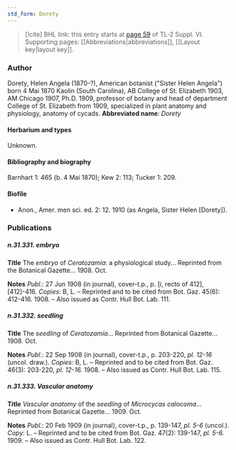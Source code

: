 ```yaml
---
std_form: Dorety
---
```


> [!cite] BHL link: this entry starts at [page 59](https://www.biodiversitylibrary.org/page/33260047) of TL-2 Suppl. VI.
> Supporting pages: [[Abbreviations|abbreviations]], [[Layout key|layout key]].

### Author

Dorety, Helen Angela (1870-?), American botanist ("Sister Helen Angela") born 4 Mai 1870 Kaolin (South Carolina), AB College of St. Elizabeth 1903, AM Chicago 1907, Ph.D. 1909, professor of botany and head of department College of St. Elizabeth from 1909, specialized in plant anatomy and physiology, anatomy of cycads. 
**Abbreviated name**: *Dorety*

#### Herbarium and types

Unknown.

#### Bibliography and biography

Barnhart 1: 465 (b. 4 Mai 1870); Kew 2: 113; Tucker 1: 209.

#### Biofile

- Anon., Amer. men sci. ed. 2: 12. 1910 (as Angela, Sister Helen \[Dorety\]).

### Publications

##### n.31.331. embryo

**Title**
The *embryo* of *Ceratozamia*: a physiological study... Reprinted from the Botanical Gazette... 1908. Oct.

**Notes**
*Publ*.: 27 Jun 1908 (in journal), cover-t.p., p. \[i, recto of 412\], \[412\]-416. *Copies*: B, L. – Reprinted and to be cited from Bot. Gaz. 45(6): 412-416. 1908. – Also issued as Contr. Hull Bot. Lab. 111.

##### n.31.332. seedling

**Title**
The *seedling* of *Ceratozamia*... Reprinted from Botanical Gazette... 1908. Oct.

**Notes**
*Publ*.: 22 Sep 1908 (in journal), cover-t.p., p. 203-220, *pl. 12-16* (uncol. draw.). *Copies*: B, L. – Reprinted and to be cited from Bot. Gaz. 46(3): 203-220, *pl. 12-16.* 1908. – Also issued as Contr. Hull Bot. Lab. 115.

##### n.31.333. Vascular anatomy

**Title**
*Vascular anatomy* of the *seedling* of *Microcycas calocoma*... Reprinted from Botanical Gazette... 1909. Oct.

**Notes**
*Publ*.: 20 Feb 1909 (in journal), cover-t.p., p. 139-147, *pl. 5-6* (uncol.). *Copy*: L. – Reprinted and to be cited from Bot. Gaz. 47(2): 139-147, *pl. 5-6.* 1909. – Also issued as Contr. Hull Bot. Lab. 122.

